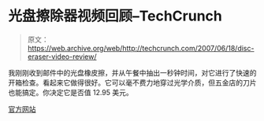 # 光盘擦除器视频回顾–TechCrunch

> 原文：<https://web.archive.org/web/http://techcrunch.com/2007/06/18/disc-eraser-video-review/>

我刚刚收到邮件中的光盘橡皮擦，并从午餐中抽出一秒钟时间，对它进行了快速的开箱检查。看起来它做得很好。它可以毫不费力地穿过光学介质，但五金店的刀片也能搞定。你决定它是否值 12.95 美元。

[官方网站](https://web.archive.org/web/20201124154503/http://www.disceraser.com/)